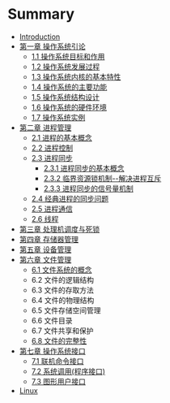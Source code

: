 # Summary

* [Introduction](README.md)
* [第一章 操作系统引论](chapter1.md)
  * [1.1 操作系统目标和作用](11-操作系统目标和作用.md)
  * [1.2 操作系统发展过程](12-操作系统发展过程.md)
  * [1.3 操作系统内核的基本特性](13-操作系统的基本特性.md)
  * [1.4 操作系统的主要功能](14-操作系统的主要功能.md)
  * [1.5 操作系统结构设计](15-操作系统结构设计.md)
  * [1.6 操作系统的硬件环境](16-操作系统的硬件环境.md)
  * [1.7 操作系统实例](17-cao-zuo-xi-tong-shi-li.md)
* [第二章 进程管理](第二章-进程管理.md)
  * [2.1 进程的基本概念](21-进程的基本概念.md)
  * [2.2 进程控制](22-进程控制.md)
  * [2.3 进程同步](23-进程同步.md)
    * [2.3.1 进程同步的基本概念](231-进程同步的基本概念.md)
    * [2.3.2 临界资源锁机制--解决进程互斥](232-临界资源锁机制--解决进程互斥.md)
    * [2.3.3 进程同步的信号量机制](233-进程同步的信号量机制.md)
  * [2.4 经典进程的同步问题](24-经典进程的同步问题.md)
  * [2.5 进程通信](25-进程通信.md)
  * [2.6 线程](26-线程.md)
* [第三章 处理机调度与死锁](第三章-处理机调度与死锁.md)
* [第四章 存储器管理](第四章-内存管理.md)
* [第五章 设备管理](di-wu-zhang-she-bei-guan-li.md)
* [第六章 文件管理](第六章-文件管理.md)
  * [6.1 文件系统的概念](61-文件系统的概念.md)
  * 6.2 文件的逻辑结构
  * 6.3 文件的存取方法
  * 6.4 文件的物理结构
  * 6.5 文件存储空间管理
  * 6.6 文件目录
  * 6.7 文件共享和保护
  * [6.8 文件的完整性](68-文件的完整性.md)
* [第七章 操作系统接口](第七章-操作系统接口.md)
  * [7.1 联机命令接口](71-联机命令接口.md)
  * [7.2 系统调用\(程序接口\)](72-系统调用程序接口.md)
  * [7.3 图形用户接口](73-图形用户接口.md)
* [Linux](linux.md)

